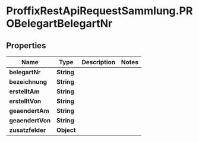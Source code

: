 # ProffixRestApiRequestSammlung.PROBelegartBelegartNr

## Properties
Name | Type | Description | Notes
------------ | ------------- | ------------- | -------------
**belegartNr** | **String** |  | 
**bezeichnung** | **String** |  | 
**erstelltAm** | **String** |  | 
**erstelltVon** | **String** |  | 
**geaendertAm** | **String** |  | 
**geaendertVon** | **String** |  | 
**zusatzfelder** | **Object** |  | 


